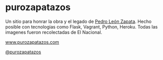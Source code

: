 # purozapatazos

Un sitio para honrar la obra y el legado de [Pedro León Zapata](http://www.purozapatazos.com/acerca/). Hecho posible con tecnologias como Flask, Vagrant, Python, Heroku. Todas las imagenes fueron recolectadas de El Nacional.

www.purozapatazos.com

[@purozapatazos](https://twitter.com/purozapatazos)







